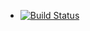  *  [![Build Status](https://travis-ci.org/ahanson14/Bugtastic.svg?branch=master)](https://travis-ci.org/ahanson14/Bugtastic)
